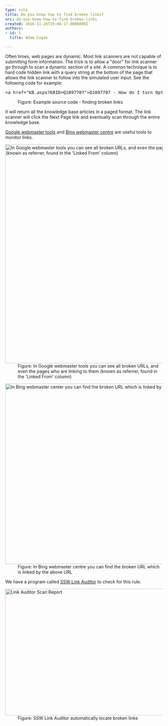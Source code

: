 ```yaml
---
type: rule
title: Do you know how to find broken links?
uri: do-you-know-how-to-find-broken-links
created: 2016-11-28T19:04:17.0000000Z
authors:
- id: 1
  title: Adam Cogan

---
```




<span class='intro'> Often times, web pages are dynamic. Most link scanners are not capable of submitting form information. The trick is to allow a &quot;door&quot; for link scanner go through to scan a dynamic section of a site. A common technique is to hard code&#160;hidden link with a query string at the bottom of the page that allows the link scanner to follow into the simulated user input. See the following code for example&#58; <br> </span>

<dl class="goodCode"><dt><pre>&lt;a href=&quot;KB.aspx?KBID=Q1097707&quot;&gt;Q1097707 - How do I turn Option Strict on by default in VB.NET?&lt;/a&gt;<br></pre></dt><dd>Figure&#58; Example source code - finding broken links<br></dd></dl><p>It will return all the knowledge base articles in a paged format. The link scanner will click the Next Page link and eventually scan through the entire knowledge base.<br></p><p>
   <a href="https&#58;//www.google.com/webmasters" target="_blank">Google webmaster tools</a>&#160;and <a href="http&#58;//www.bing.com/toolbox/webmaster/" target="_blank">Bing webmaster centre</a>&#160;are useful tools to monitor links.​<br></p><dl class="image"><dt> <img src="./GoogleWebMaster.jpg" alt="In Google webmaster tools you can see all broken URLs, and even the pages who are linking to them (known as referrer, found in the 'Linked From' column)" data-pin-nopin="true" style="width&#58;700px;" /> <br> 
   </dt><dd>Figure&#58; In Google webmaster tools you can see all broken URLs, and even the pages who are linking to them (known as referrer, found in the 'Linked From' column)</dd></dl><dl class="image"><dt> <img src="./BingWebMaster.jpg" alt="In Bing webmaster center you can find the broken URL which is linked by the above URL" data-pin-nopin="true" style="width&#58;700px;height&#58;577px;" /> </dt><dd>Figure&#58; In Bing webmaster centre you can find the broken URL which is linked by the above URL<br></dd></dl><p class="ssw15-rteElement-YellowBorderBox">We have a program called <a href="https&#58;//sswlinkauditor.com/" target="_blank">SSW Link Auditor</a> to check for this rule.</p><dl class="image"><dt> <img src="./link-auditor-scan.jpg" alt="Link Auditor Scan Report" style="width&#58;700px;height&#58;405px;" /> </dt><dd>Figure&#58; SSW Link Auditor automatically locate broken links</dd></dl> <br>



